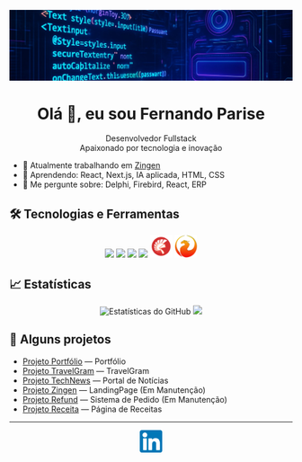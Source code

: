 <!-- Banner ou imagem opcional -->
<p align="center">
  <img src="assets/img/Banner.jpeg" alt="Banner LinkedIn" />
</p>

<h1 align="center">Olá 👋, eu sou Fernando Parise</h1>

<p align="center">
  Desenvolvedor Fullstack <br/>
  Apaixonado por tecnologia e inovação
</p>

- 🔭 Atualmente trabalhando em [Zingen](https://fernando-parise.github.io/Zingen/)
- 🌱 Aprendendo: React, Next.js, IA aplicada, HTML, CSS
- 💬 Me pergunte sobre: Delphi, Firebird, React, ERP
<!--- 📫 Contato: fernandoparise@email.com-
- ⚡ Curiosidade: Fã de anime, praticante de tiro esportivo e adoro desafios de código! -->

## 🛠️ Tecnologias e Ferramentas

<div align="center">
  <img src="https://cdn.jsdelivr.net/gh/devicons/devicon/icons/react/react-original.svg" width="40"/>
  <img src="https://cdn.jsdelivr.net/gh/devicons/devicon/icons/javascript/javascript-original.svg" width="40"/>
  <img src="https://cdn.jsdelivr.net/gh/devicons/devicon/icons/html5/html5-original.svg" width="40"/>
  <img src="https://cdn.jsdelivr.net/gh/devicons/devicon/icons/css3/css3-original.svg" width="40"/>
  <img src="assets/icons/Delphi.svg" width="40"/>
  <img src="assets/icons/Firebird.svg" width="40"/>
</div>

## 📈 Estatísticas

<p align="center">
  <img src="https://github-readme-stats.vercel.app/api?username=fernando-parise&show_icons=true&theme=dracula" alt="Estatísticas do GitHub" />
  <img src="https://github-readme-stats.vercel.app/api/top-langs/?username=fernando-parise&layout=compact&theme=dracula"/>
</p>

## 🚀 Alguns projetos

- [Projeto Portfólio](https://fernando-parise.github.io/portfolio-dev/) — Portfólio
- [Projeto TravelGram](https://github.com/fernandoparise/projeto-x](https://fernando-parise.github.io/projeto-travel-gram/)) — TravelGram
- [Projeto TechNews](https://github.com/fernandoparise/portfolio-dev](https://fernando-parise.github.io/portal-de-noticias/)) — Portal de Notícias
- [Projeto Zingen](https://fernando-parise.github.io/Zingen/) — LandingPage (Em Manutenção)
- [Projeto Refund](https://fernando-parise.github.io/Refund/) — Sistema de Pedido (Em Manutenção)
- [Projeto Receita](https://fernando-parise.github.io/paginaDeReceita/) — Página de Receitas 

---

<div align="center">
  <a href="https://www.linkedin.com/in/seu-usuario/" target="_blank">
    <img src="assets/icons/linkedin.svg" width="40" alt="LinkedIn" />
  </a>
</div>
